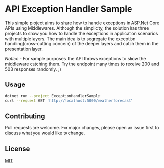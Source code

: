 # API Exception Handler Sample

This simple project aims to share how to handle exceptions in ASP.Net Core APIs using Middlewares. Although the simplicity, the solution has three projects to show you how to handle the exceptions in application scenarios with multiple layers. The main idea is to segregate the exception handling(cross-cutting concern) of the deeper layers and catch them in the presentation layer. 

*Notice* - For sample purposes, the API throws exceptions to show the middleware catching them. Try the endpoint many times to receive 200 and 503 responses randomly. ;) 

## Usage
```bash
dotnet run --project ExceptionHandlerSample
curl --request GET 'http://localhost:5000/weatherforecast'
```

## Contributing
Pull requests are welcome. For major changes, please open an issue first to discuss what you would like to change.


## License
[MIT](https://choosealicense.com/licenses/mit/)